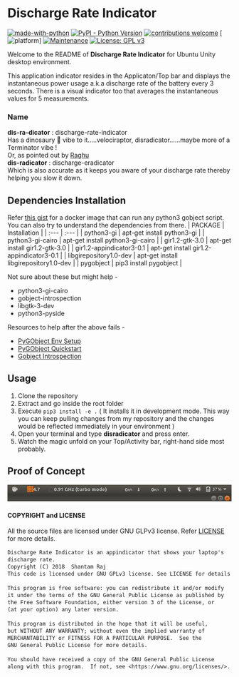 # **Discharge Rate Indicator**

[![made-with-python](https://img.shields.io/badge/Made%20with-Python-1f425f.svg)](https://www.python.org/) 
[![PyPI - Python Version](https://img.shields.io/pypi/pyversions/Django.svg)](https://www.python.org/) 
[![contributions welcome](https://img.shields.io/badge/contributions-welcome-brightgreen.svg?style=flat)](https://github.com/armsp/disradicator/issues) 
[![platform](https://img.shields.io/badge/platform-linux64-lightgrey.svg)] 
[![Maintenance](https://img.shields.io/badge/Maintained%3F-yes-green.svg)](https://github.com/armsp/disradicator/graphs/commit-activity) 
[![License: GPL v3](https://img.shields.io/badge/License-GPL%20v3-blue.svg)](https://www.gnu.org/licenses/gpl-3.0) 
<!---[![wheel:yes](https://img.shields.io/pypi/wheel/requests.svg)]() --->
<!--- [![python](https://img.shields.io/pypi/pyversions/requests.svg)]()--->

Welcome to the README of **Discharge Rate Indicator** for Ubuntu Unity desktop environment.  

This application indicator resides in the Applicaton/Top bar and displays the instantaneous power usage a.k.a discharge rate of the battery every 3 seconds. There is a visual indicator too that averages the instantaneous values for 5 measurements. 

### Name
**dis-ra-dicator** : discharge-rate-indicator  
Has a dinosaury 🦖 vibe to it.....velociraptor, disradicator......maybe more of a Terminator vibe !  
Or, as pointed out by [Raghu](https://github.com/krishraghuram)  
**dis-radicator** : discharge-eradicator  
Which is also accurate as it keeps you aware of your discharge rate thereby helping you slow it down.

## Dependencies Installation
Refer [this gist](https://gist.github.com/armsp/f8ebd071741a60b3cf20c809310170e7) for a docker image that can run any python3 gobject script. You can also try to understand the dependencies from there.
| PACKAGE | Installation |
| :--- | :--- |
| python3-gi | apt-get install python3-gi |
| python3-gi-cairo | apt-get install python3-gi-cairo |
| gir1.2-gtk-3.0 | apt-get install gir1.2-gtk-3.0 |
| gir1.2-appindicator3-0.1 | apt-get install gir1.2-appindicator3-0.1 |
| libgirepository1.0-dev | apt-get install libgirepository1.0-dev |
| pygobject | pip3 install pygobject |

Not sure about these but might help -
  - python3-gi-cairo
  - gobject-introspection
  - libgtk-3-dev
  - python3-pyside

Resources to help after the above fails -
- [PyGObject Env Setup](https://pygobject.readthedocs.io/en/latest/devguide/dev_environ.html)  
- [PyGObject Quickstart](https://pygobject.readthedocs.io/en/latest/getting_started.html#ubuntu-getting-started)
- [Gobject Introspection](https://stackoverflow.com/questions/18025730/pygobject-2-28-6-wont-configure-no-package-gobject-introspection-1-0-found/18027346)

## Usage
1. Clone the repository
2. Extract and go inside the root folder
3. Execute `pip3 install -e .` ( It installs it in development mode. This way you can keep pulling changes from my repository and the changes would be reflected immediately in your environment )
4. Open your terminal and type **disradicator** and press enter.
5. Watch the magic unfold on your Top/Activity bar, right-hand side most probably.

## Proof of Concept
![Appindicator](https://github.com/armsp/disradicator/blob/master/docs/movie.gif)

#### COPYRIGHT and LICENSE
All the source files are licensed under GNU GLPv3 license. Refer [LICENSE](https://github.com/armsp/gifc/blob/master/LICENSE) for more details.  

    Discharge Rate Indicator is an appindicator that shows your laptop's discharge rate.
    Copyright (C) 2018  Shantam Raj
    This code is licensed under GNU GPLv3 license. See LICENSE for details

    This program is free software: you can redistribute it and/or modify
    it under the terms of the GNU General Public License as published by
    the Free Software Foundation, either version 3 of the License, or
    (at your option) any later version.

    This program is distributed in the hope that it will be useful,
    but WITHOUT ANY WARRANTY; without even the implied warranty of
    MERCHANTABILITY or FITNESS FOR A PARTICULAR PURPOSE.  See the
    GNU General Public License for more details.

    You should have received a copy of the GNU General Public License
    along with this program.  If not, see <https://www.gnu.org/licenses/>.
